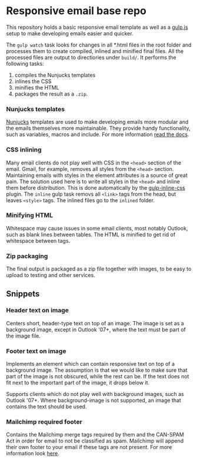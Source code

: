 # Responsive email base repo

This repository holds a basic responsive email template as well as a [gulp.js](http://gulpjs.com/) setup to make developing emails easier and quicker.

The `gulp watch` task looks for changes in all \*.html files in the root folder and processes them to create compiled, inlined and minified final files. All the processed files are output to directiories under `build/`. It performs the following tasks:
1. compiles the Nunjucks templates
2. inlines the CSS
3. minifies the HTML
4. packages the result as a `.zip`.

### Nunjucks templates
[Nunjucks](http://mozilla.github.io/nunjucks/) templates are used to make developing emails more modular and the emails themselves more maintainable. They provide handy functionality, such as variables, macros and include. For more information [read the docs](http://mozilla.github.io/nunjucks/templating.html).

### CSS inlining
Many email clients do not play well with CSS in the `<head>` section of the email. Gmail, for example, removes all styles from the `<head>` section. Maintaining emails with styles in the element attributes is a source of great pain. The solution used here is to write all styles in the `<head>` and inline them before distribution. This is done automatically by the [gulp-inline-css](https://www.npmjs.org/package/gulp-inline-css) plugin. The `inline` gulp task removs all `<link>` tags from the head, but leaves `<style>` tags. The inlined files go to the `inlined` folder.

### Minifying HTML
Whitespace may cause issues in some email clients, most notably Outlook, such as blank lines between tables. The HTML is minified to get rid of whitespace between tags.

### Zip packaging
The final output is packaged as a zip file together with images, to be easy to upload to testing and other services.

## Snippets

### Header text on image
Centers short, header-type text on top of an image. The image is set as a background image, except in Outlook '07+, where the text must be part of the image file.

### Footer text on image
Implements an element which can contain responsive text on top of a background image. The assumption is that we would like to make sure that part of the image is not obscured, while the rest can be. If the text does not fit next to the important part of the image, it drops below it.

Supports clients which do not play well with background images, such as Outlook '07+. Where background-image is not supported, an image that contains the text should be used.

### Mailchimp required footer
Contains the Mailchimp merge tags required by them and the CAN-SPAM Act in order for email to not be classified as spam. Mailchimp will append their own footer to your email if these tags are not present. For more information look [here](http://kb.mailchimp.com/campaigns/design/customize-the-footer).
